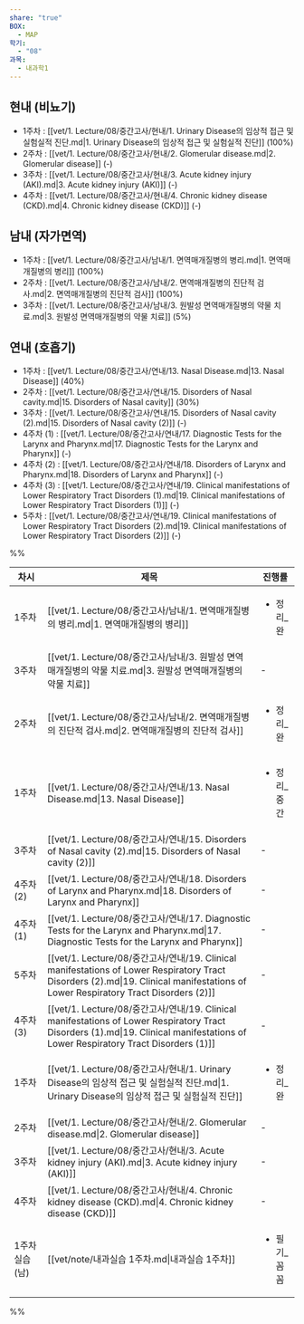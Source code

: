 ```yaml
---
share: "true"
BOX:
  - MAP
학기:
  - "08"
과목:
  - 내과학1
---
```


## 현내 (비뇨기)

- 1주차 : [[vet/1. Lecture/08/중간고사/현내/1. Urinary Disease의 임상적 접근 및 실험실적 진단.md|1. Urinary Disease의 임상적 접근 및 실험실적 진단]] (100%)
- 2주차 : [[vet/1. Lecture/08/중간고사/현내/2. Glomerular disease.md|2. Glomerular disease]] (\-)
- 3주차 : [[vet/1. Lecture/08/중간고사/현내/3. Acute kidney injury (AKI).md|3. Acute kidney injury (AKI)]] (\-)
- 4주차 : [[vet/1. Lecture/08/중간고사/현내/4. Chronic kidney disease (CKD).md|4. Chronic kidney disease (CKD)]] (\-)


## 남내 (자가면역)

- 1주차 : [[vet/1. Lecture/08/중간고사/남내/1. 면역매개질병의 병리.md|1. 면역매개질병의 병리]] (100%)
- 2주차 : [[vet/1. Lecture/08/중간고사/남내/2. 면역매개질병의 진단적 검사.md|2. 면역매개질병의 진단적 검사]] (100%)
- 3주차 : [[vet/1. Lecture/08/중간고사/남내/3. 원발성 면역매개질병의 약물 치료.md|3. 원발성 면역매개질병의 약물 치료]] (5%)


## 연내 (호흡기)

- 1주차 : [[vet/1. Lecture/08/중간고사/연내/13. Nasal Disease.md|13. Nasal Disease]] (40%)
- 2주차 : [[vet/1. Lecture/08/중간고사/연내/15. Disorders of Nasal cavity.md|15. Disorders of Nasal cavity]] (30%)
- 3주차 : [[vet/1. Lecture/08/중간고사/연내/15. Disorders of Nasal cavity (2).md|15. Disorders of Nasal cavity (2)]] (\-)
- 4주차 (1) : [[vet/1. Lecture/08/중간고사/연내/17. Diagnostic Tests for the Larynx and Pharynx.md|17. Diagnostic Tests for the Larynx and Pharynx]] (\-)
- 4주차 (2) : [[vet/1. Lecture/08/중간고사/연내/18. Disorders of Larynx and Pharynx.md|18. Disorders of Larynx and Pharynx]] (\-)
- 4주차 (3) : [[vet/1. Lecture/08/중간고사/연내/19. Clinical manifestations of Lower Respiratory Tract Disorders (1).md|19. Clinical manifestations of Lower Respiratory Tract Disorders (1)]] (\-)
- 5주차 : [[vet/1. Lecture/08/중간고사/연내/19. Clinical manifestations of Lower Respiratory Tract Disorders (2).md|19. Clinical manifestations of Lower Respiratory Tract Disorders (2)]] (\-)


%%

| 차시         | 제목                                                                                                                                                                          | 진행률                     |
| ---------- | --------------------------------------------------------------------------------------------------------------------------------------------------------------------------- | ----------------------- |
| 1주차        | [[vet/1. Lecture/08/중간고사/남내/1. 면역매개질병의 병리.md\|1. 면역매개질병의 병리]]                                                                                                               | <ul><li>정리_완</li></ul>  |
| 3주차        | [[vet/1. Lecture/08/중간고사/남내/3. 원발성 면역매개질병의 약물 치료.md\|3. 원발성 면역매개질병의 약물 치료]]                                                                                                 | \-                      |
| 2주차        | [[vet/1. Lecture/08/중간고사/남내/2. 면역매개질병의 진단적 검사.md\|2. 면역매개질병의 진단적 검사]]                                                                                                       | <ul><li>정리_완</li></ul>  |
| 1주차        | [[vet/1. Lecture/08/중간고사/연내/13. Nasal Disease.md\|13. Nasal Disease]]                                                                                                       | <ul><li>정리_중간</li></ul> |
| 3주차        | [[vet/1. Lecture/08/중간고사/연내/15. Disorders of Nasal cavity (2).md\|15. Disorders of Nasal cavity (2)]]                                                                       | \-                      |
| 4주차 (2)    | [[vet/1. Lecture/08/중간고사/연내/18. Disorders of Larynx and Pharynx.md\|18. Disorders of Larynx and Pharynx]]                                                                   | \-                      |
| 4주차 (1)    | [[vet/1. Lecture/08/중간고사/연내/17. Diagnostic Tests for the Larynx and Pharynx.md\|17. Diagnostic Tests for the Larynx and Pharynx]]                                           | \-                      |
| 5주차        | [[vet/1. Lecture/08/중간고사/연내/19. Clinical manifestations of Lower Respiratory Tract Disorders (2).md\|19. Clinical manifestations of Lower Respiratory Tract Disorders (2)]] | \-                      |
| 4주차 (3)    | [[vet/1. Lecture/08/중간고사/연내/19. Clinical manifestations of Lower Respiratory Tract Disorders (1).md\|19. Clinical manifestations of Lower Respiratory Tract Disorders (1)]] | \-                      |
| 1주차        | [[vet/1. Lecture/08/중간고사/현내/1. Urinary Disease의 임상적 접근 및 실험실적 진단.md\|1. Urinary Disease의 임상적 접근 및 실험실적 진단]]                                                                 | <ul><li>정리_완</li></ul>  |
| 2주차        | [[vet/1. Lecture/08/중간고사/현내/2. Glomerular disease.md\|2. Glomerular disease]]                                                                                               | \-                      |
| 3주차        | [[vet/1. Lecture/08/중간고사/현내/3. Acute kidney injury (AKI).md\|3. Acute kidney injury (AKI)]]                                                                                 | \-                      |
| 4주차        | [[vet/1. Lecture/08/중간고사/현내/4. Chronic kidney disease (CKD).md\|4. Chronic kidney disease (CKD)]]                                                                           | \-                      |
| 1주차 실습 (남) | [[vet/note/내과실습 1주차.md\|내과실습 1주차]]                                                                                                                                          | <ul><li>필기_꼼꼼</li></ul> |


%%